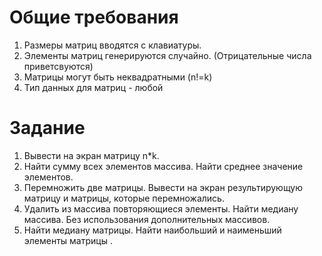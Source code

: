 # Общие требования
1. Размеры матриц вводятся с клавиатуры.
2. Элементы матриц генерируются случайно. (Отрицательные числа приветсвуются)
3. Матрицы могут быть неквадратными  (n!=k)
4. Тип данных для матриц - любой

# Задание

1. Вывести на экран матрицу n\*k.
2. Найти сумму всех элементов массива. Найти среднее значение элементов. 
4. Перемножить две матрицы. Вывести на экран результирующую матрицу и матрицы, которые перемножались.
5. Удалить из массива повторяющиеся элементы. Найти медиану массива. Без использования дополнительных массивов.
6. Найти медиану матрицы. Найти наибольший и наименьший элементы матрицы . 
